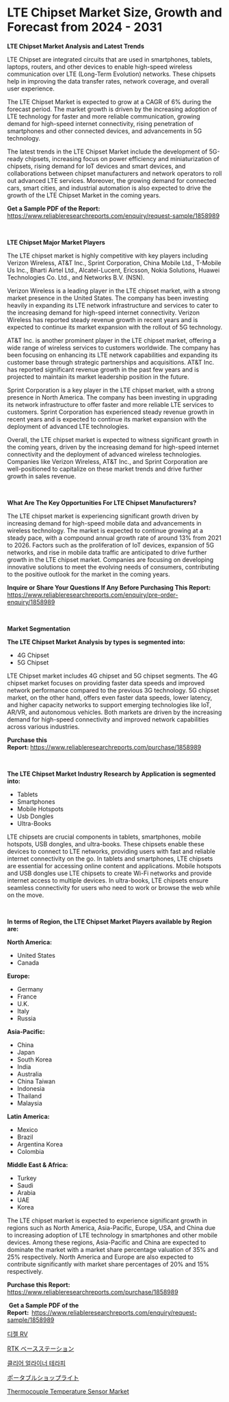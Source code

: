 <p><h1>LTE Chipset Market Size, Growth and Forecast from 2024 - 2031</h1></p><p><strong>LTE Chipset Market Analysis and Latest Trends</strong></p>
<p><p>LTE Chipset are integrated circuits that are used in smartphones, tablets, laptops, routers, and other devices to enable high-speed wireless communication over LTE (Long-Term Evolution) networks. These chipsets help in improving the data transfer rates, network coverage, and overall user experience.</p><p>The LTE Chipset Market is expected to grow at a CAGR of 6% during the forecast period. The market growth is driven by the increasing adoption of LTE technology for faster and more reliable communication, growing demand for high-speed internet connectivity, rising penetration of smartphones and other connected devices, and advancements in 5G technology.</p><p>The latest trends in the LTE Chipset Market include the development of 5G-ready chipsets, increasing focus on power efficiency and miniaturization of chipsets, rising demand for IoT devices and smart devices, and collaborations between chipset manufacturers and network operators to roll out advanced LTE services. Moreover, the growing demand for connected cars, smart cities, and industrial automation is also expected to drive the growth of the LTE Chipset Market in the coming years.</p></p>
<p><strong>Get a Sample PDF of the Report:&nbsp;</strong> <a href="https://www.reliableresearchreports.com/enquiry/request-sample/1858989">https://www.reliableresearchreports.com/enquiry/request-sample/1858989</a></p>
<p>&nbsp;</p>
<p><strong>LTE Chipset Major Market Players</strong></p>
<p><p>The LTE chipset market is highly competitive with key players including Verizon Wireless, AT&T Inc., Sprint Corporation, China Mobile Ltd., T-Mobile Us Inc., Bharti Airtel Ltd., Alcatel-Lucent, Ericsson, Nokia Solutions, Huawei Technologies Co. Ltd., and Networks B.V. (NSN). </p><p>Verizon Wireless is a leading player in the LTE chipset market, with a strong market presence in the United States. The company has been investing heavily in expanding its LTE network infrastructure and services to cater to the increasing demand for high-speed internet connectivity. Verizon Wireless has reported steady revenue growth in recent years and is expected to continue its market expansion with the rollout of 5G technology.</p><p>AT&T Inc. is another prominent player in the LTE chipset market, offering a wide range of wireless services to customers worldwide. The company has been focusing on enhancing its LTE network capabilities and expanding its customer base through strategic partnerships and acquisitions. AT&T Inc. has reported significant revenue growth in the past few years and is projected to maintain its market leadership position in the future.</p><p>Sprint Corporation is a key player in the LTE chipset market, with a strong presence in North America. The company has been investing in upgrading its network infrastructure to offer faster and more reliable LTE services to customers. Sprint Corporation has experienced steady revenue growth in recent years and is expected to continue its market expansion with the deployment of advanced LTE technologies.</p><p>Overall, the LTE chipset market is expected to witness significant growth in the coming years, driven by the increasing demand for high-speed internet connectivity and the deployment of advanced wireless technologies. Companies like Verizon Wireless, AT&T Inc., and Sprint Corporation are well-positioned to capitalize on these market trends and drive further growth in sales revenue.</p></p>
<p>&nbsp;</p>
<p><strong>What Are The Key Opportunities For LTE Chipset Manufacturers?</strong></p>
<p><p>The LTE chipset market is experiencing significant growth driven by increasing demand for high-speed mobile data and advancements in wireless technology. The market is expected to continue growing at a steady pace, with a compound annual growth rate of around 13% from 2021 to 2026. Factors such as the proliferation of IoT devices, expansion of 5G networks, and rise in mobile data traffic are anticipated to drive further growth in the LTE chipset market. Companies are focusing on developing innovative solutions to meet the evolving needs of consumers, contributing to the positive outlook for the market in the coming years.</p></p>
<p><strong>Inquire or Share Your Questions If Any Before Purchasing This Report:</strong> <a href="https://www.reliableresearchreports.com/enquiry/pre-order-enquiry/1858989">https://www.reliableresearchreports.com/enquiry/pre-order-enquiry/1858989</a></p>
<p>&nbsp;</p>
<p><strong>Market Segmentation</strong></p>
<p><strong>The LTE Chipset Market Analysis by types is segmented into:</strong></p>
<p><ul><li>4G Chipset</li><li>5G Chipset</li></ul></p>
<p><p>LTE Chipset market includes 4G chipset and 5G chipset segments. The 4G chipset market focuses on providing faster data speeds and improved network performance compared to the previous 3G technology. 5G chipset market, on the other hand, offers even faster data speeds, lower latency, and higher capacity networks to support emerging technologies like IoT, AR/VR, and autonomous vehicles. Both markets are driven by the increasing demand for high-speed connectivity and improved network capabilities across various industries.</p></p>
<p><strong>Purchase this Report:&nbsp;</strong><a href="https://www.reliableresearchreports.com/purchase/1858989">https://www.reliableresearchreports.com/purchase/1858989</a></p>
<p>&nbsp;</p>
<p><strong>The LTE Chipset Market Industry Research by Application is segmented into:</strong></p>
<p><ul><li>Tablets</li><li>Smartphones</li><li>Mobile Hotspots</li><li>Usb Dongles</li><li>Ultra-Books</li></ul></p>
<p><p>LTE chipsets are crucial components in tablets, smartphones, mobile hotspots, USB dongles, and ultra-books. These chipsets enable these devices to connect to LTE networks, providing users with fast and reliable internet connectivity on the go. In tablets and smartphones, LTE chipsets are essential for accessing online content and applications. Mobile hotspots and USB dongles use LTE chipsets to create Wi-Fi networks and provide internet access to multiple devices. In ultra-books, LTE chipsets ensure seamless connectivity for users who need to work or browse the web while on the move.</p></p>
<p>&nbsp;</p>
<p><strong>In terms of Region, the LTE Chipset Market Players available by Region are:</strong></p>
<p>
    <p> <strong> North America: </strong>
        <ul>
            <li>United States</li>
            <li>Canada</li>
        </ul>
        </p> 
    <p> <strong> Europe: </strong>
        <ul>
            <li>Germany</li>
            <li>France</li>
            <li>U.K.</li>
            <li>Italy</li>
            <li>Russia</li>
        </ul>
        </p> 
    <p> <strong> Asia-Pacific: </strong>
        <ul>
            <li>China</li>
            <li>Japan</li>
            <li>South Korea</li>
            <li>India</li>
            <li>Australia</li>
            <li>China Taiwan</li>
            <li>Indonesia</li>
            <li>Thailand</li>
            <li>Malaysia</li>
        </ul>
        </p> 
    <p> <strong> Latin America: </strong>
        <ul>
            <li>Mexico</li>
            <li>Brazil</li>
            <li>Argentina Korea</li>
            <li>Colombia</li>
        </ul>
        </p> 
    <p> <strong> Middle East & Africa: </strong>
        <ul>
            <li>Turkey</li>
            <li>Saudi</li>
            <li>Arabia</li>
            <li>UAE</li>
            <li>Korea</li>
        </ul>
    </p>
    </p>
<p><p>The LTE chipset market is expected to experience significant growth in regions such as North America, Asia-Pacific, Europe, USA, and China due to increasing adoption of LTE technology in smartphones and other mobile devices. Among these regions, Asia-Pacific and China are expected to dominate the market with a market share percentage valuation of 35% and 25% respectively. North America and Europe are also expected to contribute significantly with market share percentages of 20% and 15% respectively.</p></p>
<p><strong>Purchase this Report: </strong><a href="https://www.reliableresearchreports.com/purchase/1858989">https://www.reliableresearchreports.com/purchase/1858989</a></p>
<p>&nbsp;<strong>Get a Sample PDF of the Report:&nbsp;&nbsp;</strong><a href="https://www.reliableresearchreports.com/enquiry/request-sample/1858989">https://www.reliableresearchreports.com/enquiry/request-sample/1858989</a></p>
<p><strong></strong></p>
<p><p><a href="https://github.com/rsg307664904/Market-Research-Report-List-1/blob/main/82672019669.md">디젤 RV</a></p><p><a href="https://github.com/ddwcuskozol07187/Market-Research-Report-List-1/blob/main/218169210435.md">RTK ベースステーション</a></p><p><a href="https://github.com/PercyHagernes9778/Market-Research-Report-List-1/blob/main/33428849668.md">클리어 얼라이너 테라피</a></p><p><a href="https://github.com/xtkhtofdt934839/Market-Research-Report-List-1/blob/main/716790110434.md">ポータブルショップライト</a></p><p><a href="https://github.com/Glendatilghmankmgz0rbhwpy/Market-Research-Report-List-1/blob/main/thermocouple-temperature-sensor-market.md">Thermocouple Temperature Sensor Market</a></p></p>